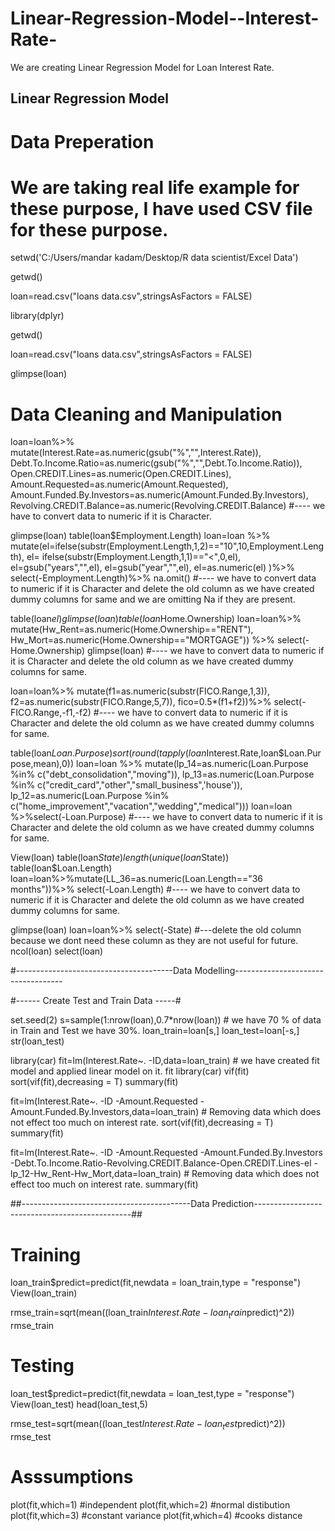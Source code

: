# Linear-Regression-Model--Interest-Rate-
We are creating Linear Regression Model for Loan Interest Rate.

## Linear Regression  Model ##


# Data Preperation #


# We are taking real life example for these purpose, I have used CSV file for these purpose.

setwd('C:/Users/mandar kadam/Desktop/R data scientist/Excel Data')

getwd()

loan=read.csv("loans data.csv",stringsAsFactors = FALSE)

library(dplyr)

getwd()

loan=read.csv("loans data.csv",stringsAsFactors = FALSE)

glimpse(loan)

# Data Cleaning and Manipulation #


loan=loan%>%
mutate(Interest.Rate=as.numeric(gsub("%","",Interest.Rate)),
         Debt.To.Income.Ratio=as.numeric(gsub("%","",Debt.To.Income.Ratio)),
         Open.CREDIT.Lines=as.numeric(Open.CREDIT.Lines),
         Amount.Requested=as.numeric(Amount.Requested),
         Amount.Funded.By.Investors=as.numeric(Amount.Funded.By.Investors),
         Revolving.CREDIT.Balance=as.numeric(Revolving.CREDIT.Balance) #---- we have to convert data to numeric if it is Character.

glimpse(loan)
table(loan$Employment.Length)
loan=loan %>%
mutate(el=ifelse(substr(Employment.Length,1,2)=="10",10,Employment.Length),
         el= ifelse(substr(Employment.Length,1,1)=="<",0,el),
         el=gsub("years","",el),
         el=gsub("year","",el),
         el=as.numeric(el)
  )%>%
  select(-Employment.Length)%>%
  na.omit()           #---- we have to convert data to numeric if it is Character and delete the old column as we have created dummy columns for same and we are omitting Na if they are present.


table(loan$el)
glimpse(loan)
table(loan$Home.Ownership)
loan=loan%>%
  mutate(Hw_Rent=as.numeric(Home.Ownership=="RENT"),
         Hw_Mort=as.numeric(Home.Ownership=="MORTGAGE")) %>%
  select(-Home.Ownership)
glimpse(loan)   #---- we have to convert data to numeric if it is Character and delete the old column as we have created dummy columns for same.

loan=loan%>%
  mutate(f1=as.numeric(substr(FICO.Range,1,3)),
         f2=as.numeric(substr(FICO.Range,5,7)),
         fico=0.5*(f1+f2))%>%
  select(-FICO.Range,-f1,-f2) #---- we have to convert data to numeric if it is Character and delete the old column as we have created dummy columns for same.


table(loan$Loan.Purpose)
sort(round(tapply(loan$Interest.Rate,loan$Loan.Purpose,mean),0))
loan=loan %>% 
  mutate(lp_14=as.numeric(Loan.Purpose %in% c("debt_consolidation","moving")),
         lp_13=as.numeric(Loan.Purpose %in% c("credit_card","other","small_business",'house')),
         lp_12=as.numeric(Loan.Purpose %in% c("home_improvement","vacation","wedding","medical")))
loan=loan %>%select(-Loan.Purpose)  #---- we have to convert data to numeric if it is Character and delete the old column as we have created dummy columns for same.


View(loan)
table(loan$State)
length(unique(loan$State))
table(loan$Loan.Length)
loan=loan%>%mutate(LL_36=as.numeric(Loan.Length=="36 months"))%>%
select(-Loan.Length)  #---- we have to convert data to numeric if it is Character and delete the old column as we have created dummy columns for same.


glimpse(loan) 
loan=loan%>%
select(-State) #---delete the old column because we dont need these column as they are not useful for future.
ncol(loan)
select(loan)

#---------------------------------------Data Modelling----------------------------------- 


#------ Create Test and Train Data -----#

set.seed(2)
s=sample(1:nrow(loan),0.7*nrow(loan)) # we have 70 % of data in Train and Test we have 30%.
loan_train=loan[s,]
loan_test=loan[-s,]
str(loan_test)


library(car)
fit=lm(Interest.Rate~. -ID,data=loan_train) # we have created fit model and applied linear model on it.
fit
library(car)
vif(fit)
sort(vif(fit),decreasing = T)
summary(fit)


fit=lm(Interest.Rate~. -ID -Amount.Requested -Amount.Funded.By.Investors,data=loan_train) # Removing data which does not effect too much on interest rate.
sort(vif(fit),decreasing = T)
summary(fit)

fit=lm(Interest.Rate~. -ID -Amount.Requested -Amount.Funded.By.Investors
       -Debt.To.Income.Ratio-Revolving.CREDIT.Balance-Open.CREDIT.Lines-el
       -lp_12-Hw_Rent-Hw_Mort,data=loan_train)  # Removing data which does not effect too much on interest rate.
summary(fit)


##------------------------------------------Data Prediction-----------------------------------------------##

# Training

loan_train$predict=predict(fit,newdata = loan_train,type = "response")
View(loan_train)

rmse_train=sqrt(mean((loan_train$Interest.Rate-loan_train$predict)^2))
rmse_train

# Testing

loan_test$predict=predict(fit,newdata = loan_test,type = "response")
View(loan_test)
head(loan_test,5)

rmse_test=sqrt(mean((loan_test$Interest.Rate-loan_test$predict)^2))
rmse_test


# Asssumptions

plot(fit,which=1) #independent
plot(fit,which=2) #normal distibution
plot(fit,which=3) #constant variance
plot(fit,which=4) #cooks distance


